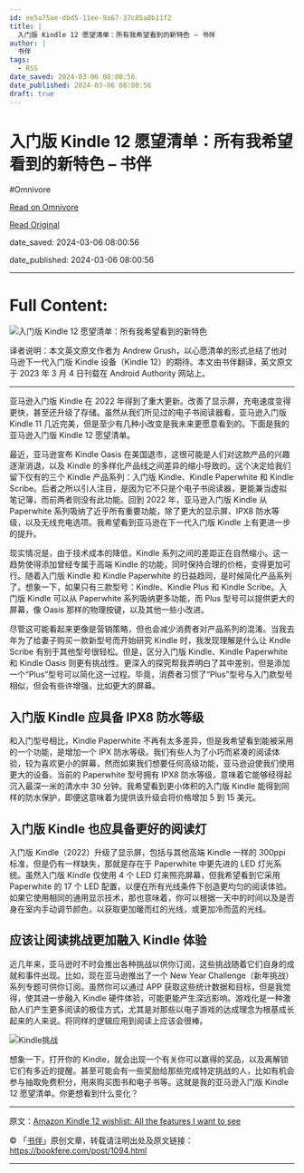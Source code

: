 ```yaml
---
id: ee5a75ae-dbd5-11ee-9a67-37c85a8b11f2
title: |
  入门版 Kindle 12 愿望清单：所有我希望看到的新特色 – 书伴
author: |
  书伴
tags:
  - RSS
date_saved: 2024-03-06 08:00:56
date_published: 2024-03-06 08:00:56
draft: true
---
```


# 入门版 Kindle 12 愿望清单：所有我希望看到的新特色 – 书伴
#Omnivore

[Read on Omnivore](https://omnivore.app/me/kindle-12-18e14942470)

[Read Original](https://bookfere.com/post/1094.html)

date_saved: 2024-03-06 08:00:56

date_published: 2024-03-06 08:00:56

--- 

# Full Content: 

![入门版 Kindle 12 愿望清单：所有我希望看到的新特色](https://proxy-prod.omnivore-image-cache.app/780x0,sgaMaYG0polqiilYKhczZ0Ce20XZDX0zj7C49wEyL_lQ/https://bookfere.com/wp-content/uploads/2024/03/amazon-basic-kindle-12-wishlist.jpg)

译者说明：本文英文原文作者为 Andrew Grush，以心愿清单的形式总结了他对马逊下一代入门版 Kindle 设备（Kindle 12）的期待。本文由书伴翻译，英文原文于 2023 年 3 月 4 日刊载在 Android Authority 网站上。

---

亚马逊入门版 Kindle 在 2022 年得到了重大更新。改善了显示屏，充电速度变得更快，甚至还升级了存储。虽然从我们所见过的电子书阅读器看，亚马逊入门版 Kindle 11 几近完美，但是至少有几种小改变是我未来更愿意看到的。下面是我的亚马逊入门版 Kindle 12 愿望清单。

最近，亚马逊宣布 Kindle Oasis 在美国退市，这很可能是人们对这款产品的兴趣逐渐消退，以及 Kindle 的多样化产品线之间差异的缩小导致的。这个决定给我们留下仅有的三个 Kindle 产品系列：入门版 Kindle、Kindle Paperwhite 和 Kindle Scribe。后者之所以引人注目，是因为它不只是个电子书阅读器，更能兼当虚拟笔记簿，而前两者则没有此功能。回到 2022 年，亚马逊入门版 Kindle 从 Paperwhite 系列吸纳了近乎所有重要功能，除了更大的显示屏、IPX8 防水等级，以及无线充电选项。我希望看到亚马逊在下一代入门版 Kindle 上有更进一步的提升。

现实情况是，由于技术成本的降低，Kindle 系列之间的差距正在自然缩小。这一趋势使得添加曾经专属于高端 Kindle 的功能，同时保持合理的价格，变得更加可行。随着入门版 Kindle 和 Kindle Paperwhite 的日益趋同，是时候简化产品系列了。想象一下，如果只有三款型号：Kindle、Kindle Plus 和 Kindle Scribe。入门版 Kindle 可以从 Paperwhite 系列吸纳更多功能，而 Plus 型号可以提供更大的屏幕，像 Oasis 那样的物理按键，以及其他一些小改进。

尽管这可能看起来更像是营销策略，但也会减少消费者对产品系列的混淆。当我去年为了给妻子购买一款新型号而开始研究 Kindle 时，我发现理解是什么让 Kndle Scribe 有别于其他型号很轻松。但是，区分入门版 Kindle、Kindle Paperwhite 和 Kindle Oasis 则更有挑战性。更深入的探究帮我弄明白了其中差别，但是添加一个“Plus”型号可以简化这一过程。毕竟，消费者习惯了“Plus”型号与入门款型号相似，但会有些许增强，比如更大的屏幕。

## 入门版 Kindle 应具备 IPX8 防水等级

和入门型号相比，Kindle Paperwhite 不再有太多差异，但是我希望看到能被采用的一个功能，是增加一个 IPX 防水等级。我们有些人为了小巧而紧凑的阅读体验，较为喜欢更小的屏幕，然而如果我们想要任何高级功能，亚马逊迫使我们使用更大的设备。当前的 Paperwhite 型号拥有 IPX8 防水等级，意味着它能够经得起沉入最深一米的清水中 30 分钟。我希望看到更小体积的入门版 Kindle 能得到同样的防水保护，即便这意味着为提供该升级会将价格增加 5 到 15 美元。

## 入门版 Kindle 也应具备更好的阅读灯

入门版 Kindle（2022）升级了显示屏，包括与其他高端 Kindle 一样的 300ppi 标准，但是仍有一样缺失，那就是存在于 Paperwhite 中更先进的 LED 灯光系统。虽然入门版 Kindle 仅使用 4 个 LED 灯来照亮屏幕，但我希望看到它采用 Paperwhite 的 17 个 LED 配置，以便在所有光线条件下创造更均匀的阅读体验。如果它使用相同的通用显示技术，那也意味着，你可以根据一天中的时间以及是否身在室内手动调节颜色，以获取更加暖而红的光线，或更加冷而蓝的光线。

## 应该让阅读挑战更加融入 Kindle 体验

近几年来，亚马逊时不时会推出各种挑战以供你订阅，这些挑战随着它们自身的成就和事件出现。比如，现在亚马逊推出了一个 New Year Challenge（新年挑战）系列专题可供你订阅。虽然你可以通过 APP 获取这些统计数据和目标，但是我觉得，使其进一步融入 Kindle 硬件体验，可能更能产生深远影响。游戏化是一种激励人们产生更多阅读的极佳方式，尤其是对那些以电子游戏的达成理念为根基成长起来的人来说。将同样的逻辑应用到阅读上应该会很棒。

![Kindle挑战](https://proxy-prod.omnivore-image-cache.app/780x745,s31V20D88z1ujaGsVQAxJPhjNBjkHEgpR8XDIbUsEXBA/https://bookfere.com/wp-content/uploads/2024/03/kindle-challenge.jpg)

想象一下，打开你的 Kindle，就会出现一个有关你可以赢得的奖品，以及离解锁它们有多近的提醒。甚至可能会有一些奖励给那些完成特定挑战的人，比如有机会参与抽取免费积分，用来购买图书和电子书等。这就是我的亚马逊入门版 Kindle 12 愿望清单。你更想看到什么变化？

---

原文：[Amazon Kindle 12 wishlist: All the features I want to see](https://www.androidauthority.com/amazon-kindle-12-3419706/)

© 「[书伴](https://bookfere.com/)」原创文章，转载请注明出处及原文链接：<https://bookfere.com/post/1094.html>

---

